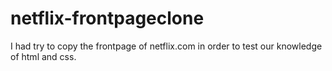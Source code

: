 # netflix-frontpageclone
I had try to copy the frontpage of netflix.com in order to test our knowledge of html and css. 
